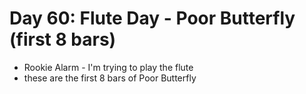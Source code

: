 # Day 60: Flute Day - Poor Butterfly (first 8 bars)

- Rookie Alarm - I'm trying to play the flute
- these are the first 8 bars of Poor Butterfly

